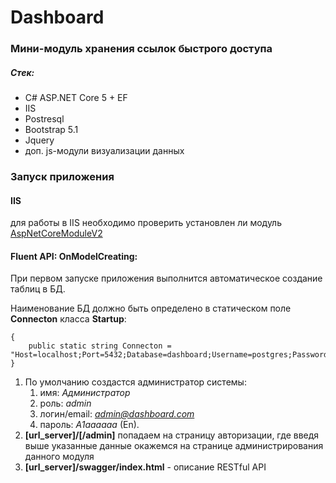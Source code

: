 # Dashboard
### Mини-модуль хранения ссылок быстрого доступа
##### Стек:
* C# ASP.NET Core 5 + EF
* IIS
* Postresql
* Bootstrap 5.1
* Jquery
* доп. js-модули визуализации данных

### Запуск приложения

#### IIS

для работы в IIS необходимо проверить установлен ли модуль [AspNetCoreModuleV2](https://dotnet.microsoft.com/en-us/download/dotnet/2.2)

#### Fluent API: OnModelCreating:

При первом запуске приложения выполнится автоматическое создание таблиц в БД.

Наименование БД должно быть определено в статическом поле **Connecton** класса **Startup**:
    
    {
        public static string Connecton = "Host=localhost;Port=5432;Database=dashboard;Username=postgres;Password=A1aaaaaa";
    }

1. По умолчанию создастся администратор системы:
   1. имя: *Администратор*
   2. роль: *admin*
   3. логин/email: *admin@dashboard.com*
   4. пароль: *A1aaaaaa* (En).
2. __[url_server]/[/admin]__ попадаем на страницу авторизации, где введя выше указанные данные окажемся на странице администрирования данного модуля
3. __[url_server]/swagger/index.html__ - описание RESTful API

